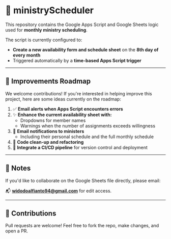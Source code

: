 # 📅 ministryScheduler

This repository contains the Google Apps Script and Google Sheets logic used for **monthly ministry scheduling**.

The script is currently configured to:
- **Create a new availability form and schedule sheet** on the **8th day of every month**
- Triggered automatically by a **time-based Apps Script trigger**

---

## 🚀 Improvements Roadmap

We welcome contributions! If you're interested in helping improve this project, here are some ideas currently on the roadmap:

1. ✅ **Email alerts when Apps Script encounters errors**
2. ✨ **Enhance the current availability sheet with:**
   - Dropdowns for member names
   - Warnings when the number of assignments exceeds willingness
3. 📧 **Email notifications to ministers**
   - Including their personal schedule and the full monthly schedule
4. 🧹 **Code clean-up and refactoring**
5. 🔁 **Integrate a CI/CD pipeline** for version control and deployment

---

## 📝 Notes

If you'd like to collaborate on the Google Sheets file directly, please email:

📬 **[widodoalfianto94@gmail.com](mailto:widodoalfianto94@gmail.com)** for edit access.

---

## 🙌 Contributions

Pull requests are welcome! Feel free to fork the repo, make changes, and open a PR.